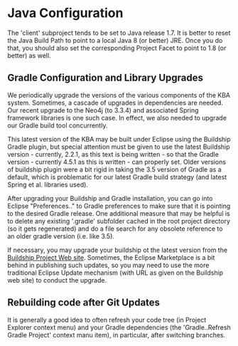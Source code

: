 # Java Configuration

The 'client' subproject tends to be set to Java release 1.7. It is better to reset the Java Build Path to point to a local Java 8 (or better) JRE. Once you do that, you should also set the corresponding Project Facet to point to 1.8 (or better) as well.

## Gradle Configuration and Library Upgrades

We periodically upgrade the versions of the various components of the KBA system. Sometimes, a cascade of upgrades in dependencies are needed. Our recent upgrade to the Neo4j (to 3.3.4) and associated Spring framework libraries is one such case. In effect, we also needed to upgrade our Gradle build tool concurrently. 

This latest version of the KBA may be built under Eclipse using the Buildship Gradle plugin, but special attention must be given to use the latest Buildship version - currently, 2.2.1, as this text is being written - so that the Gradle version - currently 4.5.1 as this is written - can properly set.  Older versions of buildship plugin were a bit rigid in taking the 3.5 version of Gradle as a default, which is problematic for our latest Gradle build strategy (and latest Spring et al. libraries used).

After upgrading your Buildship and Gradle installation, you can go into Eclipse "Preferences.." to Gradle preferences to make sure that it is pointing to the desired Gradle release.  One additional measure that may be helpful is to delete any existing '.gradle' subfolder cached in the root project directory (so it gets regenerated) and do a file search for any obsolete reference to an older gradle version (i.e. like 3.5).

If necessary, you may upgrade your buildship ot the latest version from the [Buildship Project Web site](https://projects.eclipse.org/projects/tools.buildship). Sometimes, the Eclipse Marketplace is a bit behind in publishing such updates, so you may need to use the more traditional Eclipse Update mechanism (with URL as given on the Buildship web site) to conduct the upgrade.

## Rebuilding code after Git Updates

It is generally a good idea to often refresh your code tree (in Project Explorer context menu) and your Gradle dependencies (the 'Gradle..Refresh Gradle Project' context manu item), in particular, after switching branches.
